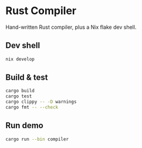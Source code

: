 # Rust Compiler

Hand-written Rust compiler, plus a Nix flake dev shell.

## Dev shell

```bash
nix develop
```

## Build & test

```bash
cargo build
cargo test
cargo clippy -- -D warnings
cargo fmt -- --check
```

## Run demo

```bash
cargo run --bin compiler
```
